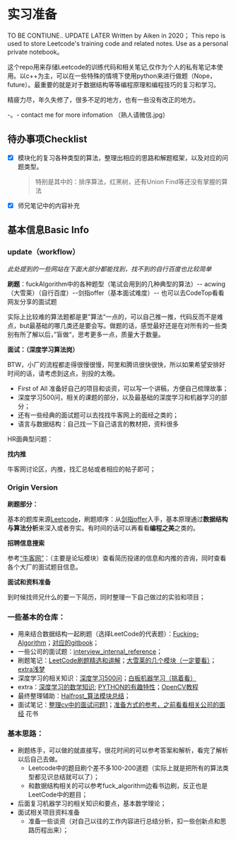 # 实习准备
TO BE CONTIUNE.. UPDATE LATER
Written by Aiken in 2020； This repo is used to store Leetcode's training code and related notes. Use as a personal private notebook。

这个repo用来存储Leetcode的训练代码和相关笔记,仅作为个人的私有笔记本使用。以c++为主，可以在一些特殊的情境下使用python来进行做题（Nope， future）。最重要的就是对于数据结构等等编程原理和编程技巧的复习和学习。

精疲力尽，年久失修了，很多不足的地方，也有一些没有改正的地方。

-。- contact me for more infomation （熟人请微信.jpg） 

## 待办事项Checklist

- [x] 模块化的复习各种类型的算法，整理出相应的思路和解题框架，以及对应的问题类型。

  > 特别是其中的：排序算法，红黑树，还有Union Find等还没有掌握的算法

- [x] 师兄笔记中的内容补充


## 基本信息Basic Info

### update（workflow）

*此处提到的一些网站在下面大部分都能找到，找不到的自行百度也比较简单*

**刷题**：fuckAlgorithm中的各种题型（笔试会用到的几种典型的算法）-- acwing（大雪莱）（自行百度）--剑指offer（基本面试难度）-- 也可以去CodeTop看看网友分享的面试题

实际上比较难的算法题都是更”算法“一点的，可以自己推一推，代码反而不是难点，but最基础的哪几类还是要会写。做题的话，感觉最好还是在对所有的一些类别有所了解以后，”盲做“，思考更多一点，质量大于数量。

**面试：（深度学习算法岗）** 

BTW，小厂的流程都走得很慢很慢，阿里和腾讯很快很快，所以如果希望安排好时间的话，请考虑到这点，别投的太晚。

- First of All 准备好自己的项目和谈资，可以写一个讲稿，方便自己梳理故事；
- 深度学习500问，相关的课题的部分，以及最基础的深度学习和机器学习的部分；
- 还有一些经典的面试题可以去找找牛客网上的面经之类的；
- 语言与数据结构：自己找一下自己语言的教材把，资料很多

HR面典型问题：

**找内推**

牛客网讨论区，内推，找汇总帖或者相应的帖子即可；

### Origin Version

**刷题部分：**

基本的题库来源[Leetcode](https://leetcode-cn.com/)，刷题顺序：从[剑指offer](https://leetcode-cn.com/problemset/lcof/)入手，基本原理通过**数据结构与算法分析**来深入或者夯实。有时间的话可以再看看**编程之美**之类的。

**招聘信息搜索**

参考[“牛客网”](https://www.nowcoder.com/)：（主要是论坛模块）查看简历投递的信息和内推的咨询，同时查看各个大厂的面试题目信息。

**面试和资料准备**

到时候找师兄什么的要一下简历，同时整理一下自己做过的实验和项目；

### 一些基本的仓库：

- 用来结合数据结构一起刷题（选择LeetCode的代表题）：[Fucking-Algorithm](https://github.com/labuladong/fucking-algorithm)；[对应的gitbook](https://labuladong.github.io/algo/)；
- 一些公司的面试题：[interview_internal_reference](https://github.com/0voice/interview_internal_reference)；
- 刷题笔记：[LeetCode刷题精选和讲解](https://github.com/azl397985856/leetcode)；[大雪莱的几个模块（一定要看）](https://www.bilibili.com/video/BV1X741127ZM)；[extra浅梦](https://github.com/shenweichen/AlgoNotes)
- 深度学习的相关知识：[深度学习500问](https://github.com/princewen/DeepLearning-500-questions)；[白板机器学习（挑着看）](https://www.bilibili.com/video/BV1aE411o7qd)
- extra：[深度学习的数学知识](https://github.com/yangyutu/EssentialMath/blob/master/introductionChinese.md); [PYTHON的有趣特性](https://github.com/leisurelicht/wtfpython-cn)；[OpenCV教程](http://www.opencv.org.cn/opencvdoc/2.3.2/html/doc/tutorials/tutorials.html)
- 最终整理辅助：[Halfrost_算法模块总结](https://github.com/halfrost/Learn-Algorithms)；
- 面试笔记：[整理cv中的面试问题1](https://www.nowcoder.com/discuss/119664?type=post&order=time&pos=&page=1&channel=-1&source_id=search_post_nctrack)；[准备方式的参考，之前看看相关公司的面经](https://www.nowcoder.com/discuss/588103?type=post&order=time&pos=&page=1&channel=-1&source_id=search_post_nctrack) 花书

### 基本思路：

- 刷题练手，可以做的就直接写，很花时间的可以参考答案和解析，看完了解析以后自己去做。
  - Leetcode中的题目刷个差不多100-200道题（实际上就是把所有的算法类型都见识总结就可以了）；
  - 和数据结构相关的可以参考fuck_algorithm边看书边刷，反正也是LeetCode中的题目；
- 后面复习机器学习的相关知识和要点，基本数学理论；
- 面试相关项目资料准备
  - 准备一些谈资（对自己以往的工作内容进行总结分析，扣一些创新点和思路历程出来）；
  
    



